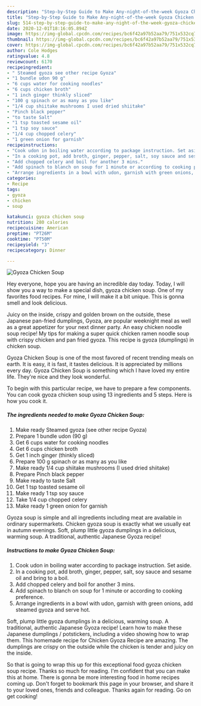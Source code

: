 ```yaml
---
description: "Step-by-Step Guide to Make Any-night-of-the-week Gyoza Chicken Soup"
title: "Step-by-Step Guide to Make Any-night-of-the-week Gyoza Chicken Soup"
slug: 514-step-by-step-guide-to-make-any-night-of-the-week-gyoza-chicken-soup
date: 2020-12-01T18:16:05.894Z
image: https://img-global.cpcdn.com/recipes/bc6f42a97b52aa79/751x532cq70/gyoza-chicken-soup-recipe-main-photo.jpg
thumbnail: https://img-global.cpcdn.com/recipes/bc6f42a97b52aa79/751x532cq70/gyoza-chicken-soup-recipe-main-photo.jpg
cover: https://img-global.cpcdn.com/recipes/bc6f42a97b52aa79/751x532cq70/gyoza-chicken-soup-recipe-main-photo.jpg
author: Cole Hodges
ratingvalue: 4.8
reviewcount: 6170
recipeingredient:
- " Steamed gyoza see other recipe Gyoza"
- "1 bundle udon 90 g"
- "6 cups water for cooking noodles"
- "6 cups chicken broth"
- "1 inch ginger thinkly sliced"
- "100 g spinach or as many as you like"
- "1/4 cup shiitake mushrooms I used dried shiitake"
- "Pinch black pepper"
- "to taste Salt"
- "1 tsp toasted sesame oil"
- "1 tsp soy sauce"
- "1/4 cup chopped celery"
- "1 green onion for garnish"
recipeinstructions:
- "Cook udon in boiling water according to package instruction. Set aside."
- "In a cooking pot, add broth, ginger, pepper, salt, soy sauce and sesame oil and bring to a boil."
- "Add chopped celery and boil for another 3 mins."
- "Add spinach to blanch on soup for 1 minute or according to cooking preference."
- "Arrange ingredients in a bowl with udon, garnish with green onions, add steamed gyoza and serve hot."
categories:
- Recipe
tags:
- gyoza
- chicken
- soup

katakunci: gyoza chicken soup 
nutrition: 280 calories
recipecuisine: American
preptime: "PT26M"
cooktime: "PT50M"
recipeyield: "3"
recipecategory: Dinner

---
```



![Gyoza Chicken Soup](https://img-global.cpcdn.com/recipes/bc6f42a97b52aa79/751x532cq70/gyoza-chicken-soup-recipe-main-photo.jpg)

Hey everyone, hope you are having an incredible day today. Today, I will show you a way to make a special dish, gyoza chicken soup. One of my favorites food recipes. For mine, I will make it a bit unique. This is gonna smell and look delicious.

Juicy on the inside, crispy and golden brown on the outside, these Japanese pan-fried dumplings, Gyoza, are popular weeknight meal as well as a great appetizer for your next dinner party. An easy chicken noodle soup recipe! My tips for making a super quick chicken ramen noodle soup with crispy chicken and pan fried gyoza. This recipe is gyoza (dumplings) in chicken soup.

Gyoza Chicken Soup is one of the most favored of recent trending meals on earth. It is easy, it is fast, it tastes delicious. It is appreciated by millions every day. Gyoza Chicken Soup is something which I have loved my entire life. They're nice and they look wonderful.


To begin with this particular recipe, we have to prepare a few components. You can cook gyoza chicken soup using 13 ingredients and 5 steps. Here is how you cook it.

<!--inarticleads1-->

##### The ingredients needed to make Gyoza Chicken Soup:

1. Make ready  Steamed gyoza (see other recipe Gyoza)
1. Prepare 1 bundle udon (90 g)
1. Get 6 cups water for cooking noodles
1. Get 6 cups chicken broth
1. Get 1 inch ginger (thinkly sliced)
1. Prepare 100 g spinach or as many as you like
1. Make ready 1/4 cup shiitake mushrooms (I used dried shiitake)
1. Prepare Pinch black pepper
1. Make ready to taste Salt
1. Get 1 tsp toasted sesame oil
1. Make ready 1 tsp soy sauce
1. Take 1/4 cup chopped celery
1. Make ready 1 green onion for garnish


Gyoza soup is simple and all ingredients including meat are available in ordinary supermarkets. Chicken gyoza soup is exactly what we usually eat in autumn evenings. Soft, plump little gyoza dumplings in a delicious, warming soup. A traditional, authentic Japanese Gyoza recipe! 

<!--inarticleads2-->

##### Instructions to make Gyoza Chicken Soup:

1. Cook udon in boiling water according to package instruction. Set aside.
1. In a cooking pot, add broth, ginger, pepper, salt, soy sauce and sesame oil and bring to a boil.
1. Add chopped celery and boil for another 3 mins.
1. Add spinach to blanch on soup for 1 minute or according to cooking preference.
1. Arrange ingredients in a bowl with udon, garnish with green onions, add steamed gyoza and serve hot.


Soft, plump little gyoza dumplings in a delicious, warming soup. A traditional, authentic Japanese Gyoza recipe! Learn how to make these Japanese dumplings / potstickers, including a video showing how to wrap them. This homemade recipe for Chicken Gyoza Recipe are amazing. The dumplings are crispy on the outside while the chicken is tender and juicy on the inside. 

So that is going to wrap this up for this exceptional food gyoza chicken soup recipe. Thanks so much for reading. I'm confident that you can make this at home. There is gonna be more interesting food in home recipes coming up. Don't forget to bookmark this page in your browser, and share it to your loved ones, friends and colleague. Thanks again for reading. Go on get cooking!
